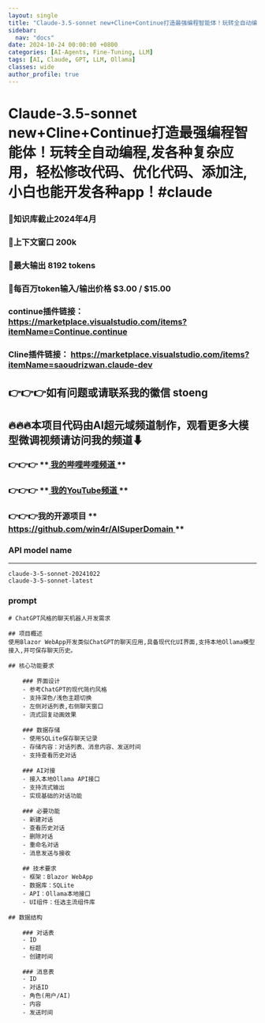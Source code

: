 ```yaml
---
layout: single
title: "Claude-3.5-sonnet new+Cline+Continue打造最强编程智能体！玩转全自动编程,发各种复杂应用，轻松修改代码、优化代码、添加注,小白也能开发各种app！#claude"
sidebar:
  nav: "docs"
date: 2024-10-24 00:00:00 +0800
categories: [AI-Agents, Fine-Tuning, LLM]
tags: [AI, Claude, GPT, LLM, Ollama]
classes: wide
author_profile: true
---
```



#  Claude-3.5-sonnet new+Cline+Continue打造最强编程智能体！玩转全自动编程,发各种复杂应用，轻松修改代码、优化代码、添加注,小白也能开发各种app！#claude 

###  🚀知识库截止2024年4月 

###  🚀上下文窗口 200k 

###  🚀最大输出 8192 tokens 

###  🚀每百万token输入/输出价格 $3.00 / $15.00 

###  continue插件链接： [ https://marketplace.visualstudio.com/items?itemName=Continue.continue ](<https://marketplace.visualstudio.com/items?itemName=Continue.continue>)

###  Cline插件链接： [ https://marketplace.visualstudio.com/items?itemName=saoudrizwan.claude-dev ](<https://marketplace.visualstudio.com/items?itemName=saoudrizwan.claude-dev>)

##  **👉👉👉如有问题或请联系我的徽信 stoeng**

##  **🔥🔥🔥本项目代码由AI超元域频道制作，观看更多大模型微调视频请访问我的频道⬇**

###  **👉👉👉** **[ 我的哔哩哔哩频道 ](<https://space.bilibili.com/3493277319825652>) **

###  **👉👉👉** **[ 我的YouTube频道 ](<https://www.youtube.com/@AIsuperdomain>) **

###  **👉👉👉我的开源项目** **[ https://github.com/win4r/AISuperDomain ](<https://github.com/win4r/AISuperDomain>) **

###  **API model name**

* * *
    
    
    claude-3-5-sonnet-20241022
    claude-3-5-sonnet-latest

###  prompt 
    
    
    # ChatGPT风格的聊天机器人开发需求
    
    ## 项目概述
    使用Blazor WebApp开发类似ChatGPT的聊天应用,具备现代化UI界面,支持本地Ollama模型接入,并可保存聊天历史。
    
    ## 核心功能要求
    
```
    ### 界面设计
    - 参考ChatGPT的现代简约风格
    - 支持深色/浅色主题切换
    - 左侧对话列表,右侧聊天窗口
    - 流式回复动画效果
```
    
```
    ### 数据存储
    - 使用SQLite保存聊天记录
    - 存储内容：对话列表、消息内容、发送时间
    - 支持查看历史对话
```
    
```
    ### AI对接
    - 接入本地Ollama API接口
    - 支持流式输出
    - 实现基础的对话功能
```
    
```
    ### 必要功能
    - 新建对话
    - 查看历史对话
    - 删除对话
    - 重命名对话
    - 消息发送与接收
```
    
```
    ## 技术要求
    - 框架：Blazor WebApp
    - 数据库：SQLite
    - API：Ollama本地接口
    - UI组件：任选主流组件库
```
    
    ## 数据结构
    
```
    ### 对话表
    - ID
    - 标题
    - 创建时间
```
    
```
    ### 消息表
    - ID
    - 对话ID
    - 角色(用户/AI)
    - 内容
    - 发送时间
```

